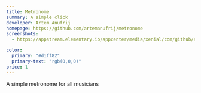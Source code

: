 ```yaml
---
title: Metronome
summary: A simple click
developer: Artem Anufrij
homepage: https://github.com/artemanufrij/metronome
screenshots:
  - https://appstream.elementary.io/appcenter/media/xenial/com/github/artemanufrij.metronome.desktop/2DD4EE2DB417CBC475E4A1350D0B9C9B/screenshots/image-1_orig.png

color:
  primary: "#d1ff82"
  primary-text: "rgb(0,0,0)"
price: 1
---
```


<p>A simple metronome for all musicians</p>